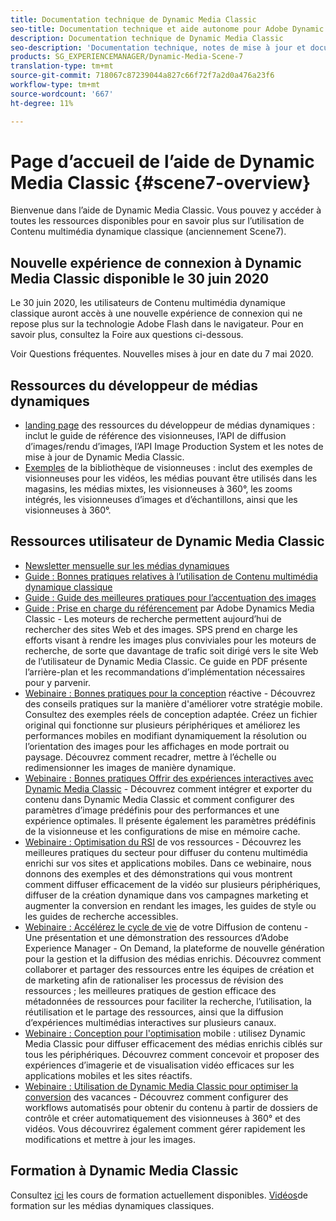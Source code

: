 ```yaml
---
title: Documentation technique de Dynamic Media Classic
seo-title: Documentation technique et aide autonome pour Adobe Dynamic Media Classic
description: Documentation technique de Dynamic Media Classic
seo-description: 'Documentation technique, notes de mise à jour et documents d’aide personnelle pour Adobe Dynamic Media Classic, anciennement Scene7 '
products: SG_EXPERIENCEMANAGER/Dynamic-Media-Scene-7
translation-type: tm+mt
source-git-commit: 718067c87239044a827c66f72f7a2d0a476a23f6
workflow-type: tm+mt
source-wordcount: '667'
ht-degree: 11%

---
```



# Page d’accueil de l’aide de Dynamic Media Classic {#scene7-overview}

Bienvenue dans l’aide de Dynamic Media Classic. Vous pouvez y accéder à toutes les ressources disponibles pour en savoir plus sur l’utilisation de Contenu multimédia dynamique classique (anciennement Scene7).

## Nouvelle expérience de connexion à Dynamic Media Classic disponible le 30 juin 2020

Le 30 juin 2020, les utilisateurs de Contenu multimédia dynamique classique auront accès à une nouvelle expérience de connexion qui ne repose plus sur la technologie Adobe Flash dans le navigateur. Pour en savoir plus, consultez la Foire aux questions ci-dessous.

Voir Questions [](new-ui-2020.md)fréquentes. Nouvelles mises à jour en date du 7 mai 2020.

## Ressources du développeur de médias dynamiques

* [landing page](https://docs.adobe.com/content/help/en/dynamic-media-developer-resources/landing/home.html) des ressources du développeur de médias dynamiques : inclut le guide de référence des visionneuses, l’API de diffusion d’images/rendu d’images, l’API Image Production System et les notes de mise à jour de Dynamic Media Classic.
* [Exemples](https://landing.adobe.com/en/na/dynamic-media/ctir-2755/live-demos.html) de la bibliothèque de visionneuses : inclut des exemples de visionneuses pour les vidéos, les médias pouvant être utilisés dans les magasins, les médias mixtes, les visionneuses à 360°, les zooms intégrés, les visionneuses d’images et d’échantillons, ainsi que les visionneuses à 360°.

## Ressources utilisateur de Dynamic Media Classic

* [Newsletter mensuelle sur les médias dynamiques](dynamic-media-newsletter.md)
* [Guide : Bonnes pratiques relatives à l’utilisation de Contenu multimédia dynamique classique](https://www.adobe.com/content/dam/www/us/en/marketing/experience-manager-assets/dynamic-media/adobe-dynamic-media-classic-best-practices-guide.pdf)
* [Guide : Guide des meilleures pratiques pour l’accentuation des images](/help/assets/s7_sharpening_images.pdf)
* [Guide : Prise en charge du référencement](/help/assets/s7_seo.pdf) par Adobe Dynamics Media Classic - Les moteurs de recherche permettent aujourd’hui de rechercher des sites Web et des images. SPS prend en charge les efforts visant à rendre les images plus conviviales pour les moteurs de recherche, de sorte que davantage de trafic soit dirigé vers le site Web de l’utilisateur de Dynamic Media Classic. Ce guide en PDF présente l’arrière-plan et les recommandations d’implémentation nécessaires pour y parvenir.
* [Webinaire : Bonnes pratiques pour la conception](http://offers.adobe.com/en/na/marketing/landings/_40458_responsive_design_live_on_demand_webinar.html) réactive - Découvrez des conseils pratiques sur la manière d&#39;améliorer votre stratégie mobile. Consultez des exemples réels de conception adaptée. Créez un fichier original qui fonctionne sur plusieurs périphériques et améliorez les performances mobiles en modifiant dynamiquement la résolution ou l’orientation des images pour les affichages en mode portrait ou paysage. Découvrez comment recadrer, mettre à l’échelle ou redimensionner les images de manière dynamique.
* [Webinaire : Bonnes pratiques Offrir des expériences interactives avec Dynamic Media Classic](http://seminars.adobeconnect.com/p7wb8ej3u6d/) - Découvrez comment intégrer et exporter du contenu dans Dynamic Media Classic et comment configurer des paramètres d’image prédéfinis pour des performances et une expérience optimales. Il présente également les paramètres prédéfinis de la visionneuse et les configurations de mise en mémoire cache.
* [Webinaire : Optimisation du RSI](https://adobecustomersuccess.adobeconnect.com/p5ar3hfrrec/?launcher=false&amp;fcsContent=true&amp;pbMode=normal&amp;proto=true) de vos ressources - Découvrez les meilleures pratiques du secteur pour diffuser du contenu multimédia enrichi sur vos sites et applications mobiles. Dans ce webinaire, nous donnons des exemples et des démonstrations qui vous montrent comment diffuser efficacement de la vidéo sur plusieurs périphériques, diffuser de la création dynamique dans vos campagnes marketing et augmenter la conversion en rendant les images, les guides de style ou les guides de recherche accessibles.
* [Webinaire : Accélérez le cycle de vie](https://adobecustomersuccess.adobeconnect.com/p88ducm9pqv/) de votre Diffusion de contenu - Une présentation et une démonstration des ressources d’Adobe Experience Manager - On Demand, la plateforme de nouvelle génération pour la gestion et la diffusion des médias enrichis. Découvrez comment collaborer et partager des ressources entre les équipes de création et de marketing afin de rationaliser les processus de révision des ressources ; les meilleures pratiques de gestion efficace des métadonnées de ressources pour faciliter la recherche, l’utilisation, la réutilisation et le partage des ressources, ainsi que la diffusion d’expériences multimédias interactives sur plusieurs canaux.
* [Webinaire : Conception pour l&#39;optimisation](https://adobecustomersuccess.adobeconnect.com/p6oqd3wydif/?launcher=false&amp;fcsContent=true&amp;pbMode=normal&amp;proto=true) mobile : utilisez Dynamic Media Classic pour diffuser efficacement des médias enrichis ciblés sur tous les périphériques. Découvrez comment concevoir et proposer des expériences d’imagerie et de visualisation vidéo efficaces sur les applications mobiles et les sites réactifs.
* [Webinaire : Utilisation de Dynamic Media Classic pour optimiser la conversion](https://adobecustomersuccess.adobeconnect.com/p32n1yr85c9/?proto=true) des vacances - Découvrez comment configurer des workflows automatisés pour obtenir du contenu à partir de dossiers de contrôle et créer automatiquement des visionneuses à 360° et des vidéos. Vous découvrirez également comment gérer rapidement les modifications et mettre à jour les images.

## Formation à Dynamic Media Classic

Consultez [ici](http://training.adobe.com/training/courses.html#product=adobe-scene7) les cours de formation actuellement disponibles.
[Vidéos](/help/training-videos.md)de formation sur les médias dynamiques classiques.

<!-- old path was (https://marketing.adobe.com/resources/help/en_US/s7/training-videos/) -->
